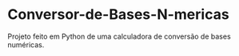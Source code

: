# Conversor-de-Bases-N-mericas
Projeto feito em Python de uma calculadora de conversão de bases numéricas. 
